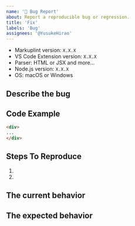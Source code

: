 ```yaml
---
name: '🐛 Bug Report'
about: Report a reproducible bug or regression.
title: 'Fix'
labels: 'Bug'
assignees: '@YusukeHirao'
---
```


- Markuplint version: `X.X.X`
- VS Code Extension version: `X.X.X`
- Parser: HTML or JSX and more...
- Node.js version: `X.X.X`
- OS: macOS or Windows

## Describe the bug

## Code Example

<!-- prettier-ignore-start -->
```html
<div>
...
</div>
```
<!-- prettier-ignore-end -->

## Steps To Reproduce

1.
2.

## The current behavior

## The expected behavior
